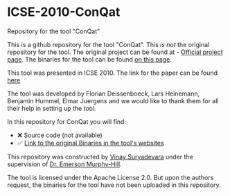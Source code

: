 # ICSE-2010-ConQat
Repository for the tool "ConQat"

This is a github repository for the tool "ConQat". This _is not_ the original repository for the tool. The original project can be found at - [Official project page](https://www.cqse.eu/en/products/conqat/overview/).
The binaries for the tool can be found [on this page](https://www.cqse.eu/en/products/conqat/install/).

This tool was presented in ICSE 2010. The link for the paper can be found [here](http://dl.acm.org/citation.cfm?id=1810343) 

The tool was developed by Florian Deissenboeck, Lars Heinemann, Benjamin Hummel, Elmar Juergens and we would like to thank them for all their help in setting up the tool.

In this repository for ConQat you will find:
* :x: Source code (not available)
* :white_check_mark: [Link to the original Binaries in the tool's websites](https://www.cqse.eu/en/products/conqat/install/)

This repository was constructed by [Vinay Suryadevara](https://github.com/vinay92) under the supervision of [Dr. Emerson Murphy-Hill](https://github.com/CaptainEmerson).

The tool is licensed under the Apache License 2.0. But upon the authors request, the binaries for the tool have not been uploaded in this repository.
